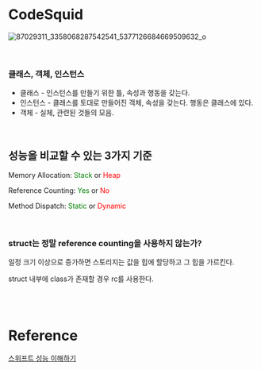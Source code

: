 # CodeSquid

![87029311_3358068287542541_5377126684669509632_o](https://user-images.githubusercontent.com/48466830/74895228-776c9b80-53d4-11ea-8268-fbc1fad8970e.jpg)

<br>

### 클래스, 객체, 인스턴스
* 클래스 - 인스턴스를 만들기 위한 틀, 속성과 행동을 갖는다.
* 인스턴스 - 클래스를 토대로 만들어진 객체, 속성을 갖는다. 행동은 클래스에 있다.
* 객체 - 실체, 관련된 것들의 모음.

<br>

## 성능을 비교할 수 있는 3가지 기준

Memory Allocation: <font color="green">Stack</font> or <font color="red">Heap</font>

Reference Counting: <font color="green">Yes</font> or <font color="red">No</font>

Method Dispatch: <font color="green">Static</font> or <font color="red">Dynamic</font>

<br>

### struct는 정말 reference counting을 사용하지 않는가?

일정 크기 이상으로 증가하면 스토리지는 값을 힙에 할당하고 그 힙을 가르킨다.

struct 내부에 class가 존재할 경우 rc를 사용한다.

<br><br>

# Reference

[스위프트 성능 이해하기](https://youtu.be/z1Gf6EosaUQ)

